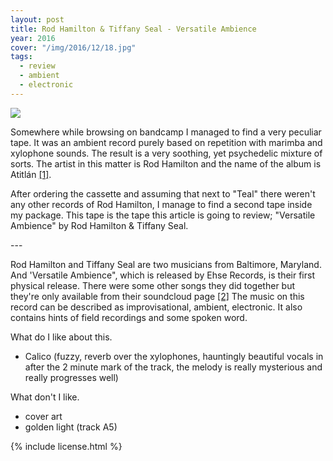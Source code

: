 ```yaml
---
layout: post
title: Rod Hamilton & Tiffany Seal - Versatile Ambience
year: 2016
cover: "/img/2016/12/18.jpg"
tags:
  - review
  - ambient
  - electronic
---
```


<img class='cover' src="{{ page.cover }}"/>

<div class="intro">
  <p>
    Somewhere while browsing on bandcamp I managed to find a very peculiar
    tape. It was an ambient record purely based on repetition with marimba and
    xylophone sounds. The result is a very soothing, yet psychedelic mixture of
    sorts. The artist in this matter is Rod Hamilton and the name of the album is
    Atitlán <a href="https://rodhamilton.bandcamp.com/album/atitl-n-2" target="_blank">[1]</a>.
  </p>
  <p>
    After ordering the cassette and assuming that next to "Teal" there weren't any
    other records of Rod Hamilton, I manage to find a second tape inside my
    package. This tape is the tape this article is going to review; "Versatile
    Ambience" by Rod Hamilton & Tiffany Seal.
  </p>
</div>
<p>---</p>
<p>
  Rod Hamilton and Tiffany Seal are two musicians from Baltimore, Maryland.
  And 'Versatile Ambience", which is released by Ehse Records, is their first
  physical release. There were some other songs
  they did together but they're only available from their soundcloud page
  <a href="https://soundcloud.com/rod_and_tiffany" target="_blank">[2]</a>
  The music on this record can be described as improvisational, ambient, electronic.
  It also contains hints of field recordings and some spoken word.
</p>

<p>
  What do I like about this.

  - Calico (fuzzy, reverb over the xylophones, hauntingly beautiful vocals in
    after the 2 minute mark of the track, the melody is really mysterious and really
    progresses well)
</p>

<p>
  What don't I like.

  - cover art
  - golden light (track A5)
</p>

{% include license.html %}
